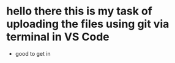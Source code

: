 # hello there this is my task of uploading the files using git via terminal in VS Code

- good to get in
